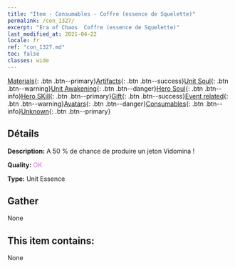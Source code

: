 ```yaml
---
title: "Item - Consumables - Coffre (essence de Squelette)"
permalink: /con_1327/
excerpt: "Era of Chaos  Coffre (essence de Squelette)"
last_modified_at: 2021-04-22
locale: fr
ref: "con_1327.md"
toc: false
classes: wide
---
```

 [Materials](/ItemsFR/){: .btn .btn--primary}[Artifacts](/ItemsFR/Artifacts/){: .btn .btn--success}[Unit Soul](/ItemsFR/UnitSoul/){: .btn .btn--warning}[Unit Awakening](/ItemsFR/UnitAwakening/){: .btn .btn--danger}[Hero Soul](/ItemsFR/HeroSoul/){: .btn .btn--info}[Hero SKill](/ItemsFR/HeroSkill/){: .btn .btn--primary}[Gift](/ItemsFR/Gift/){: .btn .btn--success}[Event related](/ItemsFR/Events/){: .btn .btn--warning}[Avatars](/ItemsFR/Avatars/){: .btn .btn--danger}[Consumables](/ItemsFR/Consumables/){: .btn .btn--info}[Unknown](/ItemsFR/Unknown/){: .btn .btn--primary}

## Détails
 **Description:** A 50 % de chance de produire un jeton Vidomina !

 **Quality:** <span style="color: #DA70D6">OK</span>

 **Type:** Unit Essence

## Gather

  None

## This item contains:

  None

